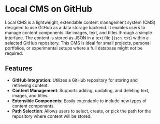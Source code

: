 # Local CMS on GitHub

Local CMS is a lightweight, extendable content management system (CMS) designed to use GitHub as a data storage backend. It enables users to manage content components like images, text, and titles through a simple interface. The content is stored as JSON in a text file (`json.txt`) within a selected GitHub repository. This CMS is ideal for small projects, personal portfolios, or experimental setups where a full database might not be required.

## Features

- **GitHub Integration**: Utilizes a GitHub repository for storing and retrieving content.
- **Content Management**: Supports adding, updating, and deleting text, images, and titles.
- **Extensible Components**: Easily extendable to include new types of content components.
- **Path Selection**: Allows users to select, create, or pick the path for the repository where content will be stored.
